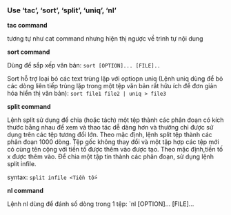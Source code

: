 ### Use ‘tac’, ‘sort’, ‘split’, ‘uniq’, ‘nl’

**tac command**

tương tự như cat command nhưng hiện thị ngược về trình tự nội dung

**sort command**

Dùng để sắp xếp văn bản: `sort [OPTION]... [FILE]..`

Sort hỗ trợ loại bỏ các text trùng lặp với optiopn uniq (Lệnh uniq dùng để bỏ các dòng liên tiếp trùng lặp trong một tệp văn bản rất hữu ích để đơn giản hóa hiển thị văn bản): `sort file1 file2 | uniq > file3`

**split command**

Lệnh split sử dụng để chia (hoặc tách) một tệp thành các phân đoạn có kích thước bằng nhau để xem và thao tác dễ dàng hơn và thường chỉ được sử dụng trên các tệp tương đối lớn. Theo mặc định, lệnh split tệp thành các phân đoạn 1000 dòng. Tệp gốc không thay đổi và một tập hợp các tệp mới có cùng tên cộng với tiền tố được thêm vào được tạo. Theo mặc định,tiền tố x được thêm vào. Để chia một tập tin thành các phân đoạn, sử dụng lệnh split infile.

syntax: `split infile <Tiền tố>`

**nl command**

Lệnh nl dùng để đánh số dòng trong 1 tệp: `nl [OPTION]... [FILE]...
